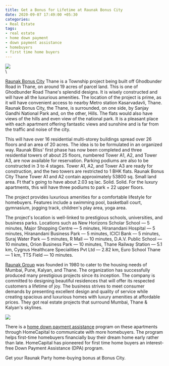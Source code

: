 ```yaml
---
title: Get a Bonus for Lifetime at Raunak Bonus City
date: 2020-09-07 17:49:00 +05:30
categories:
- Real Estate
tags:
- real estate
- home down payment
- down payment assistance
- homebuyers
- first time home buyers
---
```


**[![](https://lh5.googleusercontent.com/NipUqupxF2yCPTaEJ9S8o2PhVn4o7G-VQqPXL9Jakr-ArRXNyVxy3LQa5Rm_mP6qik9xKPhYz6p_8c95GBQxFHapbmiPxtIFB2hVY5L3B2qtt5jveO7rf3y6pzEuCOIXD8A5wv5w)](https://homecapital.in/project/150/bonus-city-)**\
\\

[Raunak Bonus City](https://homeCapital.in/property/329/Bonus-City-1-BHK) Thane is a Township project being built off Ghodbunder Road in Thane, on around 19 acres of parcel land. This is one of Ghodbunder Road Thane's splendid designs. It is wisely constructed and will have all the luxurious amenities. The location of the project is prime, as it will have convenient access to nearby Metro station Kasarvadavli, Thane. Raunak Bonus City, the Thane, is surrounded, on one side, by Sanjay Gandhi National Park and, on the other, Hills. The flats would also have views of the hills and even view of the national park. It is a pleasant place with each apartment offering fantastic views and sunshine and is far from the traffic and noise of the city.

This will have over 16 residential multi-storey buildings spread over 26 floors and an area of 20 acres. The idea is to be formulated in an organized way. Raunak Bliss' first phase has now been completed and three residential towers of about 25 floors, numbered Tower A1, A2, and Tower A3, are now available for reservation. Parking podiums are also to be constructed in 3 to 4 stages. Tower A1, A2, and Tower A3 are ready for construction, and the two towers are restricted to 1 BHK flats. Raunak Bonus City Thane Tower A1 and A2 contain approximately 53800 sq. Small land area. Ft that's going to have about 2.03 sq lac. Solid. Solid. For the luxury apartments, this will have three podiums to park \+ 22 upper floors.

The project provides luxurious amenities for a comfortable lifestyle for homebuyers. Features include a swimming pool, basketball court, gymnasium, jogging track, children's play area, yoga area.

The project's location is well-linked to prestigious schools, universities, and business parks. Locations such as New Horizons Scholar School — 5 minutes, Major Shopping Centre — 5 minutes, Hiranandani Hospital — 5 minutes, Hiranandani Business Park — 5 minutes, ICICI Bank — 5 minutes, Suraj Water Park — 5 minutes, R Mall — 10 minutes, D.A.V. Public School — 10 minutes, Orion Business Park — 10 minutes, Thane Railway Station — 5.1 km, Cygnus Healthcare Specialities Pvt Ltd — 2.82 km, Euro School Thane — 1 km, TTS Field — 10 minutes.

[Raunak Group](https://homecapital.in/offering/developer/raunak-group) was founded in 1980 to cater to the housing needs of Mumbai, Pune, Kalyan, and Thane. The organization has successfully produced many prestigious projects since its inception. The company is committed to designing beautiful residences that will offer its respected customers a lifetime of joy. The business strives to meet consumer demands by presenting excellent design and quality of service while creating spacious and luxurious homes with luxury amenities at affordable prices. They got real estate projects that surround Mumbai, Thane & Kalyan's skylines.

**[![](https://lh4.googleusercontent.com/f2GxWtuu7UwStdcMsCKyJ7YIjwd_ST_KG1-i56gyCe0klEVEwiBnmUA0y3zjas3iuJbRss1BWDivdqZe0V3kSzsCR_oZNbLcDypPDxztd895VPgstbGd_Kwfr0sf-4nC8SY4E8tB)](https://homecapital.in/offering)**

There is a [home down payment assistance](https://homecapital.in/about-us) program on these apartments through HomeCapital to communicate with more homebuyers. The program helps first-time homebuyers financially buy their dream home early rather than late. HomeCapital has pioneered for first time home buyers an interest-free Down Payment Assistance (DPA) program.

Get your Raunak Party home-buying bonus at Bonus City.